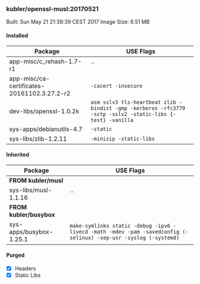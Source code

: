 ### kubler/openssl-musl:20170521

Built: Sun May 21 21:38:39 CEST 2017
Image Size: 6.51 MB

#### Installed
Package | USE Flags
--------|----------
app-misc/c_rehash-1.7-r1 | ``
app-misc/ca-certificates-20161102.3.27.2-r2 | `-cacert -insecure`
dev-libs/openssl-1.0.2k | `asm sslv3 tls-heartbeat zlib -bindist -gmp -kerberos -rfc3779 -sctp -sslv2 -static-libs {-test} -vanilla`
sys-apps/debianutils-4.7 | `-static`
sys-libs/zlib-1.2.11 | `-minizip -static-libs`
#### Inherited
Package | USE Flags
--------|----------
**FROM kubler/musl** |
sys-libs/musl-1.1.16 | ``
**FROM kubler/busybox** |
sys-apps/busybox-1.25.1 | `make-symlinks static -debug -ipv6 -livecd -math -mdev -pam -savedconfig (-selinux) -sep-usr -syslog (-systemd)`
#### Purged
- [x] Headers
- [x] Static Libs
